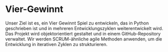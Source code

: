 # Vier-Gewinnt
Unser Ziel ist es, ein Vier Gewinnt Spiel zu entwickeln, das in Python geschrieben ist und in mehreren Entwicklungszyklen weiterentwickelt wird. Das Projekt wird objektorientiert gestaltet und in einem GitHub-Repository verwaltet. Wir werden SCRUM-ähnliche agile Methoden anwenden, um die Entwicklung in iterativen Zyklen zu strukturieren.

